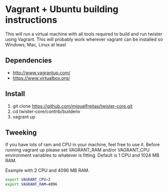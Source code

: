# Vagrant + Ubuntu building instructions

This will run a virtual machine with all tools required to build and run twister
using Vagrant. 
This will probably work wherever vagrant can be installed so Windows, Mac, Linux 
at least

## Dependencies
* http://www.vagrantup.com/
* https://www.virtualbox.org/


## Install
1. git clone https://github.com/miguelfreitas/twister-core.git
2. cd twister-core/contrib/buildenv
3. vagrant up



## Tweeking
If you have lots of ram and CPU in your machine, feel free to use it.
Before running vagrant up please set 
VAGRANT_RAM and/or VAGRANT_CPU environment variables to whatever is fitting.
Default is 1 CPU and 1024 MB RAM.

Example with 2 CPU and 4096 MB RAM.
```bash
export VAGRANT_CPU=2
export VAGRANT_RAM=4096
```